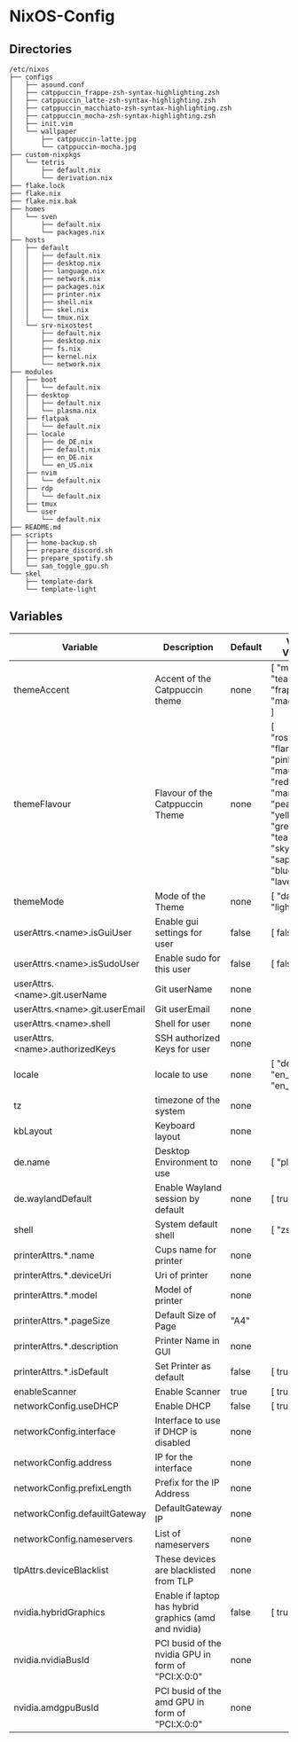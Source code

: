 # NixOS-Config

## Directories

```
/etc/nixos
├── configs
│   ├── asound.conf
│   ├── catppuccin_frappe-zsh-syntax-highlighting.zsh
│   ├── catppuccin_latte-zsh-syntax-highlighting.zsh
│   ├── catppuccin_macchiato-zsh-syntax-highlighting.zsh
│   ├── catppuccin_mocha-zsh-syntax-highlighting.zsh
│   ├── init.vim
│   └── wallpaper
│       ├── catppuccin-latte.jpg
│       └── catppuccin-mocha.jpg
├── custom-nixpkgs
│   └── tetris
│       ├── default.nix
│       └── derivation.nix
├── flake.lock
├── flake.nix
├── flake.nix.bak
├── homes
│   └── sven
│       ├── default.nix
│       └── packages.nix
├── hosts
│   ├── default
│   │   ├── default.nix
│   │   ├── desktop.nix
│   │   ├── language.nix
│   │   ├── network.nix
│   │   ├── packages.nix
│   │   ├── printer.nix
│   │   ├── shell.nix
│   │   ├── skel.nix
│   │   └── tmux.nix
│   └── srv-nixostest
│       ├── default.nix
│       ├── desktop.nix
│       ├── fs.nix
│       ├── kernel.nix
│       └── network.nix
├── modules
│   ├── boot
│   │   └── default.nix
│   ├── desktop
│   │   ├── default.nix
│   │   └── plasma.nix
│   ├── flatpak
│   │   └── default.nix
│   ├── locale
│   │   ├── de_DE.nix
│   │   ├── default.nix
│   │   ├── en_DE.nix
│   │   └── en_US.nix
│   ├── nvim
│   │   └── default.nix
│   ├── rdp
│   │   └── default.nix
│   ├── tmux
│   └── user
│       └── default.nix
├── README.md
├── scripts
│   ├── home-backup.sh
│   ├── prepare_discord.sh
│   ├── prepare_spotify.sh
│   └── san_toggle_gpu.sh
└── skel
    ├── template-dark
    └── template-light
```

## Variables

| Variable | Description | Default | Valid Values | Type |
| -------- | ----------- | ------- | ------------ | ---- |
| themeAccent | Accent of the Catppuccin theme | none | [ "mocha", "teal", "frappe", "macchiato" ] | string |
| themeFlavour | Flavour of the Catppuccin Theme | none | [ "rosewater", "flamingo", "pink", "mauve", "red", "maroon", "peach", "yellow", "green", "teal", "sky", "sapphire", "blue", "lavender" ] | string |
| themeMode | Mode of the Theme | none | [ "dark", "light" ] | string |
| userAttrs.\<name\>.isGuiUser | Enable gui settings for user | false | [ false true ] | boolean |
| userAttrs.\<name\>.isSudoUser | Enable sudo for this user | false | [ false true ] | boolean |
| userAttrs.\<name\>.git.userName | Git userName | none | | string |
| userAttrs.\<name\>.git.userEmail | Git userEmail | none | | string |
| userAttrs.\<name\>.shell | Shell for user | none | | string |
| userAttrs.\<name\>.authorizedKeys | SSH authorized Keys for user | none | | list |
| locale | locale to use | none | [ "de_DE" "en_DE" "en_US" ] | string |
| tz | timezone of the system | none | | string |
| kbLayout | Keyboard layout | none | | string |
| de.name | Desktop Environment to use | none | [ "plasma" ] | string |
| de.waylandDefault | Enable Wayland session by default | none | [ true false ] | boolean |
| shell | System default shell | none | [ "zsh" ] | string |
| printerAttrs.*.name | Cups name for printer| none | | string |
| printerAttrs.*.deviceUri | Uri of printer | none |  | string |
| printerAttrs.*.model | Model of printer | none |  | string |
| printerAttrs.*.pageSize | Default Size of Page | "A4" |  | string |
| printerAttrs.*.description | Printer Name in GUI | none |  | string |
| printerAttrs.*.isDefault | Set Printer as default | false | [ true false ] | boolean |
| enableScanner | Enable Scanner | true |[ true false ] | boolean |
| networkConfig.useDHCP | Enable DHCP | false | [ true false ] | boolean |
| networkConfig.interface | Interface to use if DHCP is disabled | none |  | string |
| networkConfig.address | IP for the interface  | none |  | string |
| networkConfig.prefixLength | Prefix for the IP Address | none |  | integer |
| networkConfig.defauiltGateway | DefaultGateway IP | none |  | string |
| networkConfig.nameservers | List of nameservers | none |  | list |
| tlpAttrs.deviceBlacklist | These devices are blacklisted from TLP | none |  | string |
| nvidia.hybridGraphics | Enable if laptop has hybrid graphics (amd and nvidia) | false | [ true false ] | boolean |
| nvidia.nvidiaBusId | PCI busid of the nvidia GPU in form of "PCI:X:0:0" | none | | string |
| nvidia.amdgpuBusId | PCI busid of the amd GPU in form of "PCI:X:0:0" | none | | string |


